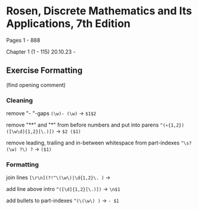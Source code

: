 # Rosen, Discrete Mathematics and Its Applications, 7th Edition

Pages 1 - 888

Chapter 1 (1 - 115)
  20.10.23 -

## Exercise Formatting

(find opening comment)

### Cleaning

remove "- "-gaps
`(\w)- (\w)` -> `$1$2`

remove "**" and "*" from before numbers and put into parens
`^(∗{1,2}) ([\w\d]{1,2}[\.)])` -> `$2 ($1)`

remove leading, trailing and in-between whitespace from part-indexes
`^\s?(\w) ?\) ?` -> `($1) `

### Formatting

join lines
`[\r\n](?!^\(\w\)|\d{1,2}\. )` -> ` `

add line above intro
`^([\d]{1,2}[\.)])` -> `\n$1`

add bullets to part-indexes
`^(\(\w\) )` -> `- $1`
